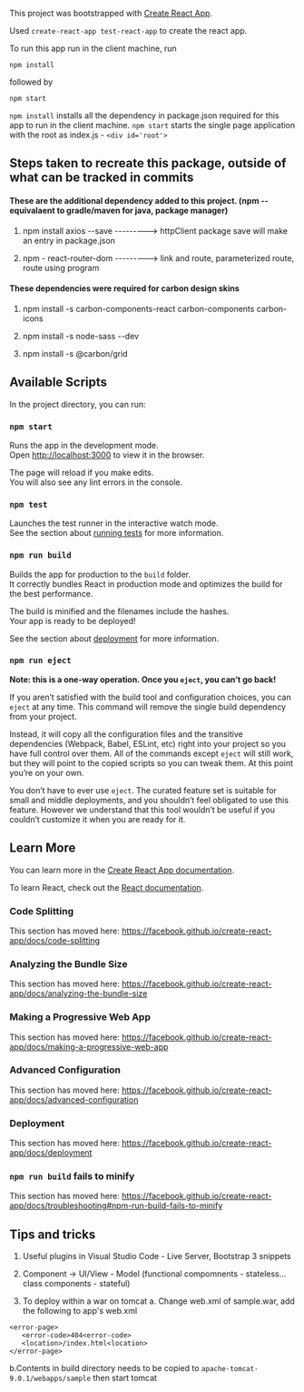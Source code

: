 This project was bootstrapped with [Create React App](https://github.com/facebook/create-react-app).

Used ```create-react-app test-react-app``` to create the react app.

To run this app run in the client machine, run 
```
npm install
```
followed by 
```
npm start
```
`npm install` installs all the dependency in package.json required for this app to run in the client machine.
`npm start` starts the single page application with the root as index.js - `<div id='root'>`


## Steps taken to recreate this package, outside of what can be tracked in commits

#### These are the additional dependency added to this project. (npm -- equivalaent to gradle/maven for java, package manager)

1. npm install axios --save    ---------> httpClient package save will make an entry in package.json

2. npm - react-router-dom      ---------> link and route, parameterized route, route using program

#### These dependencies were required for carbon design skins            

1. npm install -s carbon-components-react carbon-components carbon-icons

2. npm install -s node-sass --dev

3. npm install -s @carbon/grid







## Available Scripts

In the project directory, you can run:

### `npm start`

Runs the app in the development mode.<br />
Open [http://localhost:3000](http://localhost:3000) to view it in the browser.

The page will reload if you make edits.<br />
You will also see any lint errors in the console.

### `npm test`

Launches the test runner in the interactive watch mode.<br />
See the section about [running tests](https://facebook.github.io/create-react-app/docs/running-tests) for more information.

### `npm run build`

Builds the app for production to the `build` folder.<br />
It correctly bundles React in production mode and optimizes the build for the best performance.

The build is minified and the filenames include the hashes.<br />
Your app is ready to be deployed!

See the section about [deployment](https://facebook.github.io/create-react-app/docs/deployment) for more information.

### `npm run eject`

**Note: this is a one-way operation. Once you `eject`, you can’t go back!**

If you aren’t satisfied with the build tool and configuration choices, you can `eject` at any time. This command will remove the single build dependency from your project.

Instead, it will copy all the configuration files and the transitive dependencies (Webpack, Babel, ESLint, etc) right into your project so you have full control over them. All of the commands except `eject` will still work, but they will point to the copied scripts so you can tweak them. At this point you’re on your own.

You don’t have to ever use `eject`. The curated feature set is suitable for small and middle deployments, and you shouldn’t feel obligated to use this feature. However we understand that this tool wouldn’t be useful if you couldn’t customize it when you are ready for it.

## Learn More

You can learn more in the [Create React App documentation](https://facebook.github.io/create-react-app/docs/getting-started).

To learn React, check out the [React documentation](https://reactjs.org/).

### Code Splitting

This section has moved here: https://facebook.github.io/create-react-app/docs/code-splitting

### Analyzing the Bundle Size

This section has moved here: https://facebook.github.io/create-react-app/docs/analyzing-the-bundle-size

### Making a Progressive Web App

This section has moved here: https://facebook.github.io/create-react-app/docs/making-a-progressive-web-app

### Advanced Configuration

This section has moved here: https://facebook.github.io/create-react-app/docs/advanced-configuration

### Deployment

This section has moved here: https://facebook.github.io/create-react-app/docs/deployment

### `npm run build` fails to minify

This section has moved here: https://facebook.github.io/create-react-app/docs/troubleshooting#npm-run-build-fails-to-minify



## Tips and tricks

1.  Useful plugins in Visual Studio Code - Live Server, Bootstrap 3 snippets

2. Component -> UI/View - Model (functional compomnents - stateless... class components - stateful)

3. To deploy within a war on tomcat 
a. Change web.xml of sample.war, add the following to app's web.xml
```
<error-page>
   <error-code>404<error-code>
   <location>/index.html<location>    
</error-page>
```
b.Contents in build directory needs to be copied to `apache-tomcat-9.0.1/webapps/sample` then start tomcat
